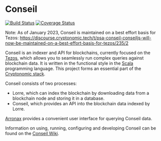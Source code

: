# Conseil

[![Build Status](https://travis-ci.org/Cryptonomic/Conseil.svg?branch=master)](https://travis-ci.org/Cryptonomic/Conseil)
[![Coverage Status](https://coveralls.io/repos/github/Cryptonomic/Conseil/badge.svg?branch=master)](https://coveralls.io/github/Cryptonomic/Conseil?branch=master)

Note: As of January 2023, Conseil is maintained on a best effort basis for Tezos: https://discourse.cryptonomic.tech/t/psa-conseil-conseiljs-will-now-be-maintained-on-a-best-effort-basis-for-tezos/235/2

Conseil is an indexer and API for blockchains, currently focused on the [Tezos](https://tezos.com/), which allows you to seamlessly run complex queries against blockchain data. It is written in the functional style in the [Scala](https://scala-lang.org/) programming language. This project forms an essential part of the [Cryptonomic stack](https://cryptonomic.tech/developers.html).

Conseil consists of two processes:
- Lorre, which can index the blockchain by downloading data from a blockchain node and storing it in a database.
- Conseil, which provides an API into the blockchain data indexed by Lorre.

[Arronax](https://arronax.io/) provides a convenient user interface for querying Conseil data.

Information on using, running, configuring and developing Conseil can be found on the [Conseil Wiki](https://github.com/Cryptonomic/Conseil/wiki).
